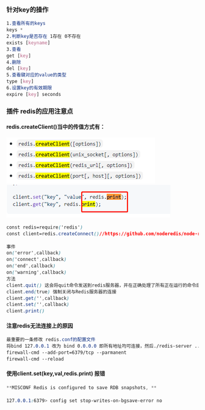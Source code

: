 ### 针对key的操作

~~~css
1.查看所有的keys
keys *
2.判断key是否存在 1存在 0不存在
exists [keyname]
3.查看
get [key]
4.删除
del [key]
5.查看键对应的value的类型
type [key]
6.设置key的有效期限
expire [key] seconds
~~~

### 插件 redis的应用注意点

#### redis.createClient()当中的传值方式有：

![](assets/image-20200630094355216.png)![image-20200630110042105](assets/image-20200630110042105.png)

~~~css
const redis=require('redis')
const client=redis.createConnect()//https://github.com/noderedis/node-redis/ 详细配置

事件
on('error',callback)
on('connect',callback)
on('end',callback)
on('warning',callback)
方法
client.quit() 这会将quit命令发送到redis服务器，并在正确处理了所有正在运行的命令后立即干净结束
client.end(true) 强制关闭与Redis服务器的连接
client.get('',callback)
client.set('',callback)
client.print()
~~~

#### 注意redis无法连接上的原因

~~~css
最重要的一条修改 redis.conf的配置文件
将bind 127.0.0.1 改为 bind 0.0.0.0 即所有地址均可连接，然后./redis-server ../redis.conf指定配置文件启动测试，仍然无法连接，继续排查，有网友说可能是服务器防火墙的问题，咱关了防火墙试下
firewall-cmd --add-port=6379/tcp --parmanent
firewall-cmd --reload

~~~

#### 使用client.set(key,val,redis.print) 报错

~~~css
**MISCONF Redis is configured to save RDB snapshots, **

127.0.0.1:6379> config set stop-writes-on-bgsave-error no
~~~

